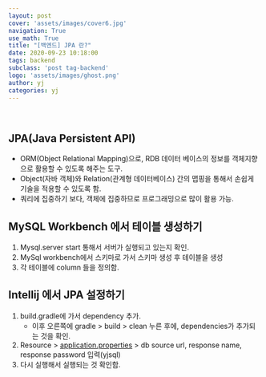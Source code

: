 ```yaml
---
layout: post
cover: 'assets/images/cover6.jpg'
navigation: True
use_math: True
title: "[백엔드] JPA 란?"
date: 2020-09-23 10:18:00
tags: backend
subclass: 'post tag-backend'
logo: 'assets/images/ghost.png'
author: yj
categories: yj
---
```

<br>

## JPA(Java Persistent API)

- ORM(Object Relational Mapping)으로, RDB 데이터 베이스의 정보를 객체지향으로 활용할 수 있도록 해주는 도구.
- Object(자바 객체)와 Relation(관계형 데이터베이스) 간의 맵핑을 통해서 손쉽게 기술을 적용할 수 있도록 함.
- 쿼리에 집중하기 보다, 객체에 집중하므로 프로그래밍으로 많이 활용 가능.

## MySQL Workbench 에서 테이블 생성하기

1. Mysql.server start 통해서 서버가 실행되고 있는지 확인. 
2. MySql workbench에서 스키마로 가서 스키마 생성 후 테이블을 생성
3. 각 테이블에 column 들을 정의함. 

## Intellij 에서 JPA 설정하기

1. build.gradle에 가서 dependency 추가.
    - 이후 오른쪽에 gradle > build > clean 누른 후에, dependencies가 추가되는 것을 확인.
2. Resource > [application.properties](http://application.properties) > db source url, response name, response password 입력(yjsql) 
3. 다시 실행해서 실행되는 것 확인함.
